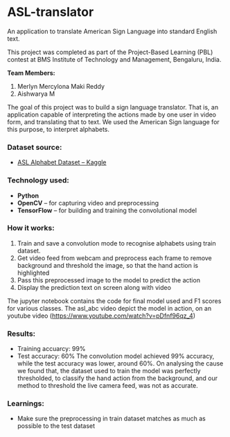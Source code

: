 # ASL-translator

An application to translate American Sign Language into standard English text.

This project was completed as part of the Project-Based Learning (PBL) contest at BMS Institute of Technology and Management, Bengaluru, India.

**Team Members:**
1. Merlyn Mercylona Maki Reddy
2. Aishwarya M

The goal of this project was to build a sign language translator. That is, an application capable of interpreting the actions made by one user in video form, and translating that to text. We used the American Sign language for this purpose, to interpret alphabets.

### Dataset source:
- [ASL Alphabet Dataset – Kaggle](https://www.kaggle.com/grassknoted/asl-alphabet)

### Technology used:

- **Python**
- **OpenCV** – for capturing video and preprocessing
- **TensorFlow** – for building and training the convolutional model

### How it works:

1. Train and save a convolution mode to recognise alphabets using train dataset.
2. Get video feed from webcam and preprocess each frame to remove background and threshold the image, so that the hand action is highlighted
3. Pass this preprocessed image to the model to predict the action
4. Display the prediction text on screen along with video

The jupyter notebook contains the code for final model used and F1 scores for various classes.
The asl_abc video depict the model in action, on an youtube video (https://www.youtube.com/watch?v=pDfnf96qz_4)

### Results:

- Training accuarcy: 99%
- Test accuracy: 60%
  The convolution model achieved 99% accuracy, while the test accuracy was lower, around 60%. On analysing the cause we found that, the dataset used to train the model was perfectly thresholded, to classify the hand action from the background, and our method to threshold the live camera feed, was not as accurate.

### Learnings:

- Make sure the preprocessing in train dataset matches as much as possible to the test dataset
